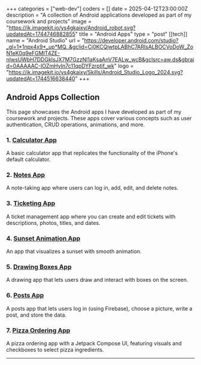 +++
categories = ["web-dev"]
coders = []
date = 2025-04-12T23:00:00Z
description = "A collection of Android applications developed as part of my coursework and projects"
image = "https://ik.imagekit.io/ys4gkaixy/Android_robot.svg?updatedAt=1744746882855"
title = "Android Apps"
type = "post"
[[tech]]
name = "Android Studio"
url = "https://developer.android.com/studio?_gl=1*1npx4x9*_up*MQ..&gclid=Cj0KCQjwtpLABhC7ARIsALBOCVoDoW_ZoN1eK0q9eFGMlT4ZE-nIwsUWbH7DDGkIsJX7M7GzzNl1aKsaAnV7EALw_wcB&gclsrc=aw.ds&gbraid=0AAAAAC-IOZmHyIn7c11qpDYFzrptif_wk"
logo = "https://ik.imagekit.io/ys4gkaixy/Skills/Android_Studio_Logo_2024.svg?updatedAt=1744516638440"
+++

## Android Apps Collection

This page showcases the Android apps I have developed as part of my coursework and projects. These apps cover various concepts such as user authentication, CRUD operations, animations, and more.

### 1. [Calculator App](calculator.md)
A basic calculator app that replicates the functionality of the iPhone's default calculator.

### 2. [Notes App](notes_app.md)
A note-taking app where users can log in, add, edit, and delete notes.

### 3. [Ticketing App](ticketing_app.md)
A ticket management app where you can create and edit tickets with descriptions, photos, titles, and dates.

### 4. [Sunset Animation App](sunset_animation.md)
An app that visualizes a sunset with smooth animation.

### 5. [Drawing Boxes App](drawing_boxes.md)
A drawing app that lets users draw and interact with boxes on the screen.

### 6. [Posts App](posts_app.md)
A posts app that lets users log in (using Firebase), choose a picture, write a post, and store the data.

### 7. [Pizza Ordering App](pizza_ordering_app.md)
A pizza ordering app with a Jetpack Compose UI, featuring visuals and checkboxes to select pizza ingredients.

---

